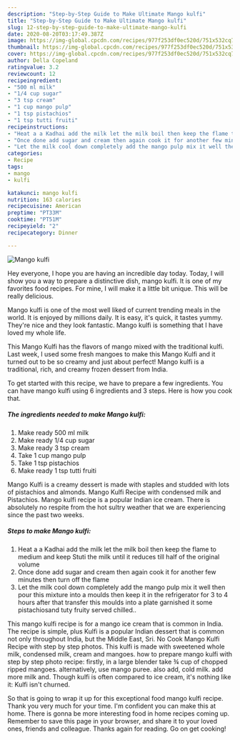 ```yaml
---
description: "Step-by-Step Guide to Make Ultimate Mango kulfi"
title: "Step-by-Step Guide to Make Ultimate Mango kulfi"
slug: 12-step-by-step-guide-to-make-ultimate-mango-kulfi
date: 2020-08-20T03:17:49.387Z
image: https://img-global.cpcdn.com/recipes/977f253df0ec520d/751x532cq70/mango-kulfi-recipe-main-photo.jpg
thumbnail: https://img-global.cpcdn.com/recipes/977f253df0ec520d/751x532cq70/mango-kulfi-recipe-main-photo.jpg
cover: https://img-global.cpcdn.com/recipes/977f253df0ec520d/751x532cq70/mango-kulfi-recipe-main-photo.jpg
author: Della Copeland
ratingvalue: 3.2
reviewcount: 12
recipeingredient:
- "500 ml milk"
- "1/4 cup sugar"
- "3 tsp cream"
- "1 cup mango pulp"
- "1 tsp pistachios"
- "1 tsp tutti fruiti"
recipeinstructions:
- "Heat a a Kadhai add the milk let the milk boil then keep the flame to medium and keep Stuti the milk until it reduces till half of the original volume"
- "Once done add sugar and cream then again cook it for another few minutes then turn off the flame"
- "Let the milk cool down completely add the mango pulp mix it well then pour this mixture into a moulds then keep it in the refrigerator for 3 to 4 hours after that transfer this moulds into a plate garnished it some pistachiosand tuty fruity served chilled.."
categories:
- Recipe
tags:
- mango
- kulfi

katakunci: mango kulfi 
nutrition: 163 calories
recipecuisine: American
preptime: "PT33M"
cooktime: "PT51M"
recipeyield: "2"
recipecategory: Dinner

---
```



![Mango kulfi](https://img-global.cpcdn.com/recipes/977f253df0ec520d/751x532cq70/mango-kulfi-recipe-main-photo.jpg)

Hey everyone, I hope you are having an incredible day today. Today, I will show you a way to prepare a distinctive dish, mango kulfi. It is one of my favorites food recipes. For mine, I will make it a little bit unique. This will be really delicious.

Mango kulfi is one of the most well liked of current trending meals in the world. It is enjoyed by millions daily. It is easy, it's quick, it tastes yummy. They're nice and they look fantastic. Mango kulfi is something that I have loved my whole life.

This Mango Kulfi has the flavors of mango mixed with the traditional kulfi. Last week, I used some fresh mangoes to make this Mango Kulfi and it turned out to be so creamy and just about perfect! Mango kulfi is a traditional, rich, and creamy frozen dessert from India.


To get started with this recipe, we have to prepare a few ingredients. You can have mango kulfi using 6 ingredients and 3 steps. Here is how you cook that.

<!--inarticleads1-->

##### The ingredients needed to make Mango kulfi:

1. Make ready 500 ml milk
1. Make ready 1/4 cup sugar
1. Make ready 3 tsp cream
1. Take 1 cup mango pulp
1. Take 1 tsp pistachios
1. Make ready 1 tsp tutti fruiti


Mango Kulfi is a creamy dessert is made with staples and studded with lots of pistachios and almonds. Mango Kulfi Recipe with condensed milk and Pistachios. Mango kulfi recipe is a popular Indian ice cream. There is absolutely no respite from the hot sultry weather that we are experiencing since the past two weeks. 

<!--inarticleads2-->

##### Steps to make Mango kulfi:

1. Heat a a Kadhai add the milk let the milk boil then keep the flame to medium and keep Stuti the milk until it reduces till half of the original volume
1. Once done add sugar and cream then again cook it for another few minutes then turn off the flame
1. Let the milk cool down completely add the mango pulp mix it well then pour this mixture into a moulds then keep it in the refrigerator for 3 to 4 hours after that transfer this moulds into a plate garnished it some pistachiosand tuty fruity served chilled..


This mango kulfi recipe is for a mango ice cream that is common in India. The recipe is simple, plus Kulfi is a popular Indian dessert that is common not only throughout India, but the Middle East, Sri. No Cook Mango Kulfi Recipe with step by step photos. This kulfi is made with sweetened whole milk, condensed milk, cream and mangoes. how to prepare mango kulfi with step by step photo recipe: firstly, in a large blender take ¾ cup of chopped ripped mangoes. alternatively, use mango puree. also add, cold milk. add more milk and. Though kulfi is often compared to ice cream, it&#39;s nothing like it: Kulfi isn&#39;t churned. 

So that is going to wrap it up for this exceptional food mango kulfi recipe. Thank you very much for your time. I'm confident you can make this at home. There is gonna be more interesting food in home recipes coming up. Remember to save this page in your browser, and share it to your loved ones, friends and colleague. Thanks again for reading. Go on get cooking!
